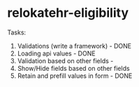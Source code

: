 # relokatehr-eligibility

Tasks:
1. Validations (write a framework) - DONE
2. Loading api values - DONE
3. Validation based on other fields - 
4. Show/Hide fields based on other fields
5. Retain and prefill values in form - DONE